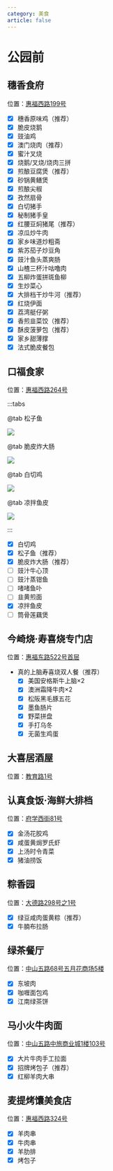 ```yaml
---
category: 美食
article: false
---
```


# 公园前

## 穗香食府

<span class="icon iconfont icon-locate"></span> 位置：<a href="https://ditu.amap.com/place/B00140UBQ1" target="_blank">惠福西路199号</a>

- [x] 穗香原味鸡（推荐）
- [x] 脆皮烧鹅
- [x] 豉油鸡
- [x] 澳门烧肉（推荐）
- [x] 蜜汁叉烧
- [x] 烧鹅/叉烧/烧肉三拼
- [x] 煎酿豆腐煲（推荐）
- [x] 砂锅黄鳝煲
- [x] 煎酿尖椒
- [x] 孜然扇骨
- [x] 白切猪手
- [x] 秘制猪手皇
- [x] 红腰豆焖猪尾（推荐）
- [x] 凉瓜炒牛肉
- [x] 家乡味道炒粗斋
- [x] 紫苏茄子炒豆角
- [x] 豉汁鱼头蒸爽肠
- [x] 山楂三杯汁咕噜肉
- [x] 五柳炸蛋拼斑鱼柳
- [x] 生炒菜心
- [x] 大排档干炒牛河（推荐）
- [x] 红烧伊面
- [x] 荔湾艇仔粥
- [x] 香煎韭菜饺（推荐）
- [x] 酥皮菠萝包（推荐）
- [x] 家乡甜薄撑
- [x] 法式脆皮餐包

## 口福食家

<span class="icon iconfont icon-locate"></span> 位置：<a href="https://ditu.amap.com/place/B001402D72s" target="_blank">惠福西路264号</a>

:::tabs

@tab 松子鱼

![](https://img.sherry4869.com/blog/life/food/china/guangdong/guangzhou/yx/gyq/kfsj/img.jpg)

@tab 脆皮炸大肠

![](https://img.sherry4869.com/blog/life/food/china/guangdong/guangzhou/yx/gyq/kfsj/img_2.jpg)

@tab 白切鸡

![](https://img.sherry4869.com/blog/life/food/china/guangdong/guangzhou/yx/gyq/kfsj/img_4.jpg)

@tab 凉拌鱼皮

![](https://img.sherry4869.com/blog/life/food/china/guangdong/guangzhou/yx/gyq/kfsj/img_3.jpg)

:::

- [x] 白切鸡
- [x] 松子鱼（推荐）
- [x] 脆皮炸大肠（推荐）
- [ ] 豉汁牛心顶
- [ ] 豉汁蒸钳鱼
- [ ] 啫啫鱼卟
- [ ] 韭黄煎面
- [x] 凉拌鱼皮
- [ ] 筒骨莲藕煲

## 今崎烧·寿喜烧专门店

<span class="icon iconfont icon-locate"></span> 位置：<a href="https://ditu.amap.com/place/B0H2H1K16K" target="_blank">惠福东路522号首层</a>

- 真的上脑寿喜烧双人餐（推荐）
  - [x] 美国安格斯牛上脑×2
  - [x] 澳洲霜降牛肉×2
  - [x] 松阪黑毛豚五花
  - [x] 墨鱼肠片
  - [x] 野菜拼盘
  - [x] 手打乌冬
  - [x] 无菌生鸡蛋

## 大喜居酒屋

<span class="icon iconfont icon-locate"></span> 位置：<a href="https://ditu.amap.com/place/B0FFIIKP20" target="_blank">教育路1号</a>

## 认真食饭·海鲜大排档

<span class="icon iconfont icon-locate"></span> 位置：<a href="https://ditu.amap.com/place/B0J147XFET" target="_blank">府学西街81号</a>

- [x] 金汤花胶鸡
- [x] 咸蛋黄焗罗氏虾
- [x] 上汤时令青菜
- [x] 猪油捞饭

## 粽香园

<span class="icon iconfont icon-locate"></span> 位置：<a href="https://ditu.amap.com/place/B0FFHFHFI6" target="_blank">大德路298号之1号</a>

- [x] 绿豆咸肉蛋黄粽（推荐）
- [x] 牛腩布拉肠

## 绿茶餐厅

<span class="icon iconfont icon-locate"></span> 位置：<a href="https://ditu.amap.com/place/B001402D72" target="_blank">中山五路68号五月花商场5楼</a>

- [x] 东坡肉
- [x] 咖喱面包鸡
- [x] 江南绿茶饼

## 马小火牛肉面

<span class="icon iconfont icon-locate"></span> 位置：<a href="https://ditu.amap.com/place/B0IU5R4JEM" target="_blank">中山五路中旅商业城1楼103号</a>

- [x] 大片牛肉手工拉面
- [x] 招牌烤包子（推荐）
- [x] 红柳羊肉大串

## 麦提烤馕美食店

<span class="icon iconfont icon-locate"></span> 位置：<a href="https://ditu.amap.com/place/B0JGU1KSGV" target="_blank">惠福西路324号</a>

- [x] 羊肉串
- [x] 牛肉串
- [x] 羊肋排
- [x] 烤包子